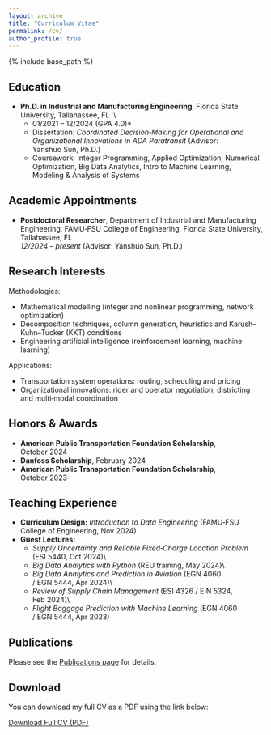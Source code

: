 ```yaml
---
layout: archive
title: "Curriculum Vitae"
permalink: /cv/
author_profile: true
---
```


{% include base_path %}

<h2>Education</h2>

* **Ph.D. in Industrial and Manufacturing Engineering**, Florida State University, Tallahassee, FL &nbsp;\
  * 01/2021 – 12/2024 (GPA 4.0)*
  * Dissertation: *Coordinated Decision‑Making for Operational and Organizational Innovations in ADA Paratransit* (Advisor: Yanshuo Sun, Ph.D.)
  * Coursework: Integer Programming, Applied Optimization, Numerical Optimization, Big Data Analytics, Intro to Machine Learning, Modeling \& Analysis of Systems


<h2>Academic Appointments</h2>

* **Postdoctoral Researcher**, Department of Industrial and Manufacturing Engineering, FAMU‑FSU College of Engineering, Florida State University, Tallahassee, FL &nbsp;\
  *12/2024 – present* (Advisor: Yanshuo Sun, Ph.D.)


<h2>Research Interests</h2>

Methodologies:

* Mathematical modelling (integer and nonlinear programming, network optimization)
* Decomposition techniques, column generation, heuristics and Karush–Kuhn–Tucker (KKT) conditions
* Engineering artificial intelligence (reinforcement learning, machine learning)

Applications:

* Transportation system operations: routing, scheduling and pricing
* Organizational innovations: rider and operator negotiation, districting and multi‑modal coordination

<h2>Honors &amp; Awards</h2>

* **American Public Transportation Foundation Scholarship**, October 2024
* **Danfoss Scholarship**, February 2024
* **American Public Transportation Foundation Scholarship**, October 2023


<h2>Teaching Experience</h2>

* **Curriculum Design:** *Introduction to Data Engineering* (FAMU‑FSU College of Engineering, Nov 2024)
* **Guest Lectures:** 
  * *Supply Uncertainty and Reliable Fixed‑Charge Location Problem* (ESI 5440, Oct 2024)\
  * *Big Data Analytics with Python* (REU training, May 2024)\
  * *Big Data Analytics and Prediction in Aviation* (EGN 4060 / EGN 5444, Apr 2024)\
  * *Review of Supply Chain Management* (ESI 4326 / EIN 5324, Feb 2024)\
  * *Flight Baggage Prediction with Machine Learning* (EGN 4060 / EGN 5444, Apr 2023)

<h2>Publications</h2>

<p> Please see the <a href="{{ site.baseurl }}/publications/">Publications page</a> for details.</p>


<h2>Download</h2>

<p>You can download my full CV as a PDF using the link below:</p>

<p><a href="{{ site.baseurl }}/files/cv.pdf" class="btn btn--primary">Download Full CV (PDF)</a></p>

